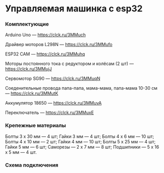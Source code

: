 # Управляемая машинка с esp32

### Комплектующие
Arduino Uno — https://clck.ru/3MMuch

Драйвер моторов L298N — https://clck.ru/3MMufo

ESP32 CAM — https://clck.ru/3MMuhq

Моторы постоянного тока с редуктором и колёсам (2 шт) — https://clck.ru/3MMujJ

Сервомотор SG90 — https://clck.ru/3MMuqN

Соеденительные провода папа-папа, мама-мама, папа-мама 10-30 см — https://clck.ru/3MMutK

Аккумулятор 18650 — https://clck.ru/3MMuvA

Переключатель — https://clck.ru/3MMuxE

### Крепежные материалы 
Болты 3 х 30 мм — 4 шт;
Гайки 3 мм — 4 шт;
Болты 4 х 6 мм — 10 шт;
Болты 4 х 10 мм — 2 шт;
Гайки 4 мм — 10 шт;
Болты 5 х 25 мм — 4 шт;
Гайки 5 мм — 6 шт;
Саморезы — 2 х 7 мм — 8 шт;
Подшипники — 5 х 16 х 5 мм — 4 шт.

### Схема подключения 
